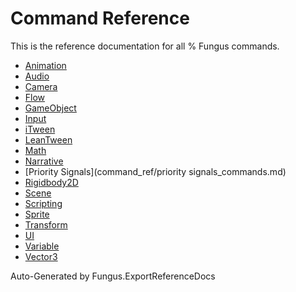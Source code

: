 # Command Reference

This is the reference documentation for all % Fungus commands.

* [Animation](command_ref/animation_commands.md)
* [Audio](command_ref/audio_commands.md)
* [Camera](command_ref/camera_commands.md)
* [Flow](command_ref/flow_commands.md)
* [GameObject](command_ref/gameobject_commands.md)
* [Input](command_ref/input_commands.md)
* [iTween](command_ref/itween_commands.md)
* [LeanTween](command_ref/leantween_commands.md)
* [Math](command_ref/math_commands.md)
* [Narrative](command_ref/narrative_commands.md)
* [Priority Signals](command_ref/priority signals_commands.md)
* [Rigidbody2D](command_ref/rigidbody2d_commands.md)
* [Scene](command_ref/scene_commands.md)
* [Scripting](command_ref/scripting_commands.md)
* [Sprite](command_ref/sprite_commands.md)
* [Transform](command_ref/transform_commands.md)
* [UI](command_ref/ui_commands.md)
* [Variable](command_ref/variable_commands.md)
* [Vector3](command_ref/vector3_commands.md)

Auto-Generated by Fungus.ExportReferenceDocs
